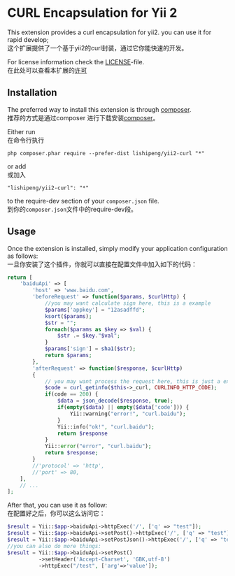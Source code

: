 CURL Encapsulation for Yii 2
========================

This extension provides a curl encapsulation for yii2. you can use it for rapid develop;  
这个扩展提供了一个基于yii2的curl封装，通过它你能快速的开发。  

For license information check the [LICENSE](LICENSE.md)-file.  
在此处可以查看本扩展的[许可](LICENSE.md)


Installation
------------

The preferred way to install this extension is through [composer](http://getcomposer.org/download/).  
推荐的方式是通过composer 进行下载安装[composer](http://getcomposer.org/download/)。  

Either run  
在命令行执行  
```
php composer.phar require --prefer-dist lishipeng/yii2-curl "*"
```

or add   
或加入

```
"lishipeng/yii2-curl": "*"
```

to the require-dev section of your `composer.json` file.  
到你的`composer.json`文件中的require-dev段。  

Usage
-----

Once the extension is installed, simply modify your application configuration as follows:  
一旦你安装了这个插件，你就可以直接在配置文件中加入如下的代码：  

```php
return [
    'baiduApi' => [
        'host' => 'www.baidu.com',
        'beforeRequest' => function($params, $curlHttp) {
            //you may want calculate sign here, this is a example
            $params['appkey'] = "12asadffd";
            ksort($params);
            $str = "";
            foreach($params as $key => $val) {
                $str .= $key."$val";
            }
            $params['sign'] = sha1($str);
            return $params; 
        },
        'afterRequest' => function($response, $curlHttp)
        {
            // you may want process the request here, this is just a example
            $code = curl_getinfo($this->_curl, CURLINFO_HTTP_CODE);
            if(code == 200) {
                $data = json_decode($response, true);
                if(empty($data) || empty($data['code'])) {
                    Yii::warning("error!", "curl.baidu");
                }
                Yii::info("ok!", "curl.baidu");
                return $response
            }
            Yii::error("error", "curl.baidu");
            return $response;
        }
        //'protocol' => 'http',
        //'port' => 80,
    ],
    // ...
];
```

After that, you can use it as follow:  
在配置好之后，你可以这么访问它：
```php
$result = Yii::$app->baiduApi->httpExec('/', ['q' => "test"]);
$result = Yii::$app->baiduApi->setPost()->httpExec('/', ['q' => "test"]);
$result = Yii::$app->baiduApi->setPostJson()->httpExec('/', ['q' => "test"]);
//you can also do more things:
$result = Yii::$app->baiduApi->setPost()
          ->setHeader('Accept-Charset', 'GBK,utf-8')
          ->httpExec("/test", ['arg'=>'value']);
```


